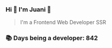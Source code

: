 ### Hi 👋 I&#39;m Juani 🦁

> I&#39;m a Frontend Web Developer SSR

### 📚 Days being a developer: 842
